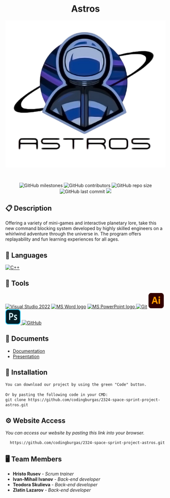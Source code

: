 <h1 align="center">Astros</h1>

<p align = "center">
  <img src="logo/logo-white-final-bg.png" alt="Astros's Logo"/>
</p>

<br>

<p align = "center">
    <img alt="GitHub milestones" src="https://img.shields.io/github/milestones/all/HPRusev22/2324-space-sprint-project-astros?style=flat-square">
    <img alt="GitHub contributors" src="https://img.shields.io/github/contributors/HPRusev22/2324-space-sprint-project-astros?style=flat-square">
    <img alt="GitHub repo size" src="https://img.shields.io/github/repo-size/HPRusev22/2324-space-sprint-project-astros?style=flat-square">
    <img alt="GitHub last commit" src="https://img.shields.io/github/last-commit/HPRusev22/2324-space-sprint-project-astros?style=flat-square">
    <img src="https://img.shields.io/github/languages/count/HPRusev22/2324-space-sprint-project-astros?style=flat-square">
</p>

## 📋 Description
  Offering a variety of mini-games and interactive planetary lore, take this new command blocking system developed by highly skilled engineers on a whirlwind adventure through the universe in. 
  The program offers replayability and fun learning experiences for all ages.


## 🚀 Languages 
  <p align="left"> 
  <a href="https://www.cplusplus.com/"><img src="https://img.icons8.com/color/48/000000/c-plus-plus-logo.png" alt="C++"/></a>
 
  </p>

## 🔧 Tools 
  <p align="left"> 
  <a href="https://visualstudio.microsoft.com/"><img src="https://img.icons8.com/fluency/48/000000/visual-studio.png" alt="Visual Studio 2022"/></a>
    <a href="https://www.microsoft.com/en-ww/microsoft-365/word"><img src="https://img.icons8.com/fluency/48/000000/microsoft-word-2019.png" alt="MS Word logo" width=48px /></a>
    <a href="https://www.microsoft.com/en-us/microsoft-365/powerpoint"><img src="https://img.icons8.com/fluency/48/000000/microsoft-powerpoint-2019.png" alt="MS PowerPoint logo" width=48px />
    <a href="https://git-scm.com/"><img src="https://img.icons8.com/color/48/000000/git.png" alt="Git"/></a>
    <a href="https://www.adobe.com/bg/"><img src="README images/Adobe_Illustrator_CC_icon.png" width=48px height=48px alt="Adobe Illustrator">
    <a href="https://www.adobe.com/bg/"><img src="README images/1200px-Adobe_Photoshop_Mobile_icon.png" width=48px height=48px alt="Adobe Photoshop">
      <a href="https://git-scm.com/"><img src="https://cdn-icons-png.flaticon.com/512/25/25231.png" alt="GitHub" heigh=48px width=48px/></a>
  </p> 
  
## 💼 Documents
  <ul>
    <li><a href="documentation/ASTROS-documentation.docx">Documentation</a></li>
    <li><a href="documentation/ASTROS-presentation.pptx">Presentation</a></li>
   </ul>


## 🔧 Installation

```
You can download our project by using the green "Code" button.

Or by pasting the following code in your CMD:
git clone https://github.com/codingburgas/2324-space-sprint-project-astros.git
```

## ⚙ Website Access

*You can access our website by pasting this link into your browser.*
```
  https://github.com/codingburgas/2324-space-sprint-project-astros.git
```

## 🖥 Team Members
* **Hristo Rusev** - *Scrum trainer* 
* **Ivan-Mihail Ivanov** - *Back-end developer* 
* **Teodora Skulieva** - *Back-end developer* 
* **Zlatin Lazarov** - *Back-end developer*


 